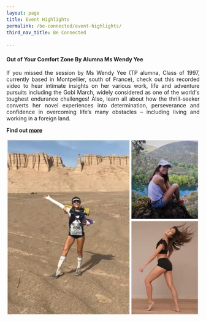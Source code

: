 ```yaml
---
layout: page
title: Event Highlights
permalink: /be-connected/event-highlights/
third_nav_title: Be Connected

---
```

#### Out of Your Comfort Zone By Alumna Ms Wendy Yee ####
<div style="text-align: justify">
    <p>
If you missed the session by Ms Wendy Yee (TP alumna, Class of 1997, currently based in Montpellier, south of France), check out this recorded video to hear intimate insights on her various work, life and adventure pursuits including the Gobi March, widely considered as one of the world's toughest endurance challenges! Also, learn all about how the thrill-seeker converts her novel experiences into determination, perseverance and confidence in overcoming life’s many obstacles – including living and working in a foreign land. 
          </p>
</div>

**Find out [more](https://www.facebook.com/314916878569344/videos/622083055101219)**

![Out of Your Comfort Zone](/images/BeConnected_OutofComfort_Wendy.JPG)


